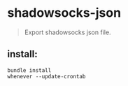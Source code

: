 # shadowsocks-json
> Export shadowsocks json file.

## install:
```shell
bundle install
whenever --update-crontab
```
